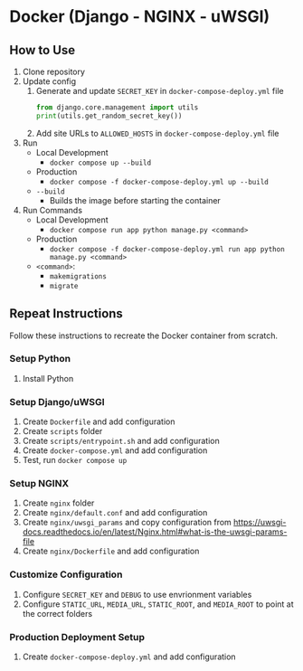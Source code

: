 # Docker (Django - NGINX - uWSGI)

## How to Use

1. Clone repository
1. Update config
    1. Generate and update `SECRET_KEY` in `docker-compose-deploy.yml` file
        ``` python
        from django.core.management import utils
        print(utils.get_random_secret_key())
        ```
    1. Add site URLs to `ALLOWED_HOSTS` in `docker-compose-deploy.yml` file
1. Run
    - Local Development
        - `docker compose up --build`
    - Production
        - `docker compose -f docker-compose-deploy.yml up --build`
    - `--build`
        - Builds the image before starting the container
1. Run Commands
    - Local Development
        - `docker compose run app python manage.py <command>`
    - Production
        - `docker compose -f docker-compose-deploy.yml run app python manage.py <command>`
    - `<command>`:
        - `makemigrations`
        - `migrate`

## Repeat Instructions

Follow these instructions to recreate the Docker container from scratch.

### Setup Python

1. Install Python

### Setup Django/uWSGI

1. Create `Dockerfile` and add configuration
1. Create `scripts` folder
1. Create `scripts/entrypoint.sh` and add configuration
1. Create `docker-compose.yml` and add configuration
1. Test, run `docker compose up`

### Setup NGINX

1. Create `nginx` folder
1. Create `nginx/default.conf` and add configuration
1. Create `nginx/uwsgi_params` and copy configuration from https://uwsgi-docs.readthedocs.io/en/latest/Nginx.html#what-is-the-uwsgi-params-file
1. Create `nginx/Dockerfile` and add configuration

### Customize Configuration

1. Configure `SECRET_KEY` and `DEBUG` to use envrionment variables
1. Configure `STATIC_URL`, `MEDIA_URL`, `STATIC_ROOT`, and `MEDIA_ROOT` to point at the correct folders

### Production Deployment Setup

1. Create `docker-compose-deploy.yml` and add configuration
